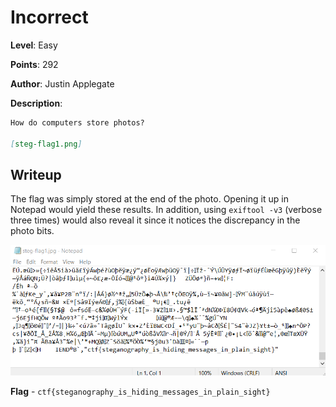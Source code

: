 # Incorrect
**Level**: Easy

**Points**: 292

**Author**: Justin Applegate

**Description**:
```markdown
How do computers store photos?

[steg-flag1.png]
```

## Writeup
The flag was simply stored at the end of the photo. Opening it up in Notepad would yield these results. In addition, using `exiftool -v3` (verbose three times) would also reveal it since it notices the discrepancy in the photo bits.

![](solution.png)

**Flag** - `ctf{steganography_is_hiding_messages_in_plain_sight}`